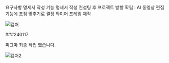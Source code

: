 요구사항 명세서 작성
기능 명세서 작성
컨설팅 후 프로젝트 방향 확립 : AI 동영상 편집 기능에 초점 맞추기로 결정
와이어 프레임 제작

![캡처](https://github.com/muuuumbi/springStudy/assets/106508216/06d0b069-93af-44c6-b7c8-d73f8856f5ad)


###240117

피그마 최종 작업 했습니다.

![캡처2](https://github.com/wooryjoon/algorithms/assets/106508216/08bc3e67-62c7-414c-a1e2-847d53bd0780)
